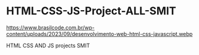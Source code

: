 # HTML-CSS-JS-Project-ALL-SMIT
https://www.brasilcode.com.br/wp-content/uploads/2023/09/desenvolvimento-web-html-css-javascript.webp


HTML CSS AND JS projects SMIT
